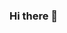 ### Hi there 👋

<!--
**flowerlake/flowerlake** is a ✨ _special_ ✨ repository because its `README.md` (this file) appears on your GitHub profile.

A bit Awesome

#### 玩具

- 🔭 可以用python、java、C、C++、Shell、JavaScript、汇编等语言写hello, world
- 🌱 除此之外，还稍微掌握一些python web开发、java web开发，还算熟悉Django、spring boot等框架
- 👯 还搞过数据分析，传统数据分析主要还是做各种数据的处理比较多；大数据处理框架稍稍了解，浸淫数年，对数据较为敏感 
- 💬 还做过数据可视化，对echarts、D3、gephi、Tableau较为熟悉，BI的话用tableau比较多，gephi做图数据还是有一手的，感觉数据可视化还是挺有意思的，也是一个追求美的工科型艺术家
- 🤔 爬虫技术也还算可以，一句话总结爬虫就是：爬与反爬的斗智斗勇
- ⚡ 对一些数据库还算了解，SQL数据库和NoSql都有所了解，传统的数据库用的最多的是MySQL，nosql数据库用过文档型数据库MongoDB，图数据库neo4j，键值数据库Redis，列数据库HBase，不甚深究

#### Where to Find me

- email: cherryg963@gmail.com
